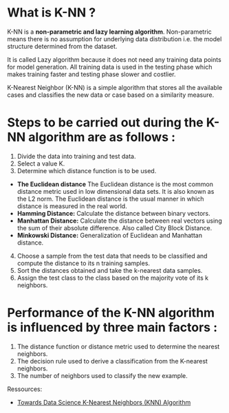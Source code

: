 # What is K-NN ?
K-NN is a **non-parametric and lazy learning algorithm**. Non-parametric means there is no assumption for underlying data distribution i.e. the model structure determined from the dataset.
              
It is called Lazy algorithm because it does not need any training data points for model generation. All training data is used in the testing phase which makes training faster and testing phase slower and costlier.         
            
K-Nearest Neighbor (K-NN) is a simple algorithm that stores all the available cases and classifies the new data or case based on a similarity measure.
             
# Steps to be carried out during the K-NN algorithm are as follows :
1. Divide the data into training and test data.
2. Select a value K.
3. Determine which distance function is to be used.
- **The Euclidean distance**
The Euclidean distance is the most common distance metric used in low dimensional data sets. It is also known as the L2 norm. The Euclidean distance is the usual manner in which distance is measured in the real world.
- **Hamming Distance:** Calculate the distance between binary vectors.
- **Manhattan Distance:** Calculate the distance between real vectors using the sum of their absolute difference. Also called City Block Distance.
- **Minkowski Distance:** Generalization of Euclidean and Manhattan distance.
4. Choose a sample from the test data that needs to be classified and compute the distance to its n training samples.
5. Sort the distances obtained and take the k-nearest data samples.
6. Assign the test class to the class based on the majority vote of its k neighbors.

          
# Performance of the K-NN algorithm is influenced by three main factors :
1. The distance function or distance metric used to determine the nearest neighbors.
2. The decision rule used to derive a classification from the K-nearest neighbors.
3. The number of neighbors used to classify the new example.

Ressources: 
- [Towards Data Science K-Nearest Neighbors (KNN) Algorithm](https://towardsdatascience.com/k-nearest-neighbors-knn-algorithm-bd375d14eec7)
